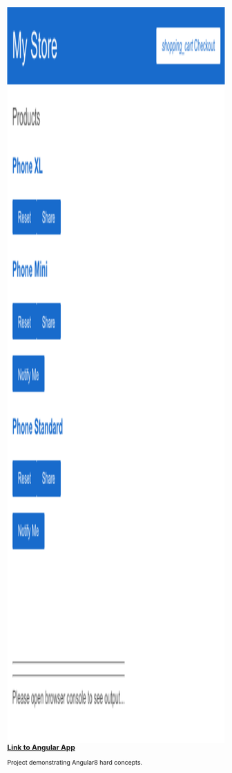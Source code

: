 
<a href="https://mohibullahkamal.github.io/Angular_Concepts/">
  <img align="right" src="./appImage.png" height="1700">
</a>

### [Link to Angular App](https://mohibullahkamal.github.io/Angular_Concepts/)


Project demonstrating Angular8 hard concepts.
